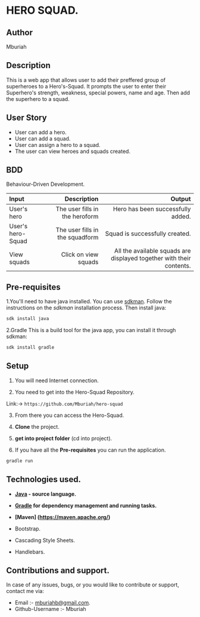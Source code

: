 # HERO SQUAD.

## Author
Mburiah

## Description
This is a web app that allows user to add their preffered group of superheroes to a Hero's-Squad. It prompts the user to enter their Superhero's strength, weakness, special powers, name and age. Then add the superhero to a squad.

## User Story 
- User can add a hero.
- User can add a squad.
- User can assign a hero to a squad.
- The user can view heroes and squads created.

## BDD
Behaviour-Driven Development.

 | Input | Description| Output |
 |:---    | ---: | ---: |
 | User's hero | The user fills in the heroform | Hero has been successfully added. |   
 | User's hero-Squad | The user fills in the squadform | Squad is successfully created. |
 | View squads | Click on view squads | All the available squads are displayed together with their contents.|
 


## Pre-requisites
1.You'll need to have java installed. You can use [sdkman](https://sdkman.io/).
Follow the instructions on the _sdkman_ installation process. Then install java:
 ```bash
sdk install java
 ```

2.Gradle
This is a build tool for the java app, you can install it through sdkman:
```bash
sdk install gradle
```
## Setup
1. You will need Internet connection.

2. You need to get into the Hero-Squad Repository.

Link:-> ```https://github.com/Mburiah/hero-squad```

3. From there you can access the Hero-Squad.

4. **Clone** the project.

5. **get into project folder** (cd into project).

6. If you have all the **Pre-requisites** you can run the application.
 ``` bash
gradle run
 ```
## Technologies used.
- **[Java](https://java.com/en/download/) - source language.**

- **[Gradle](https://gradle.org/) for dependency management and running tasks.**

- **[Maven] (https://maven.apache.org/)**

- Bootstrap.

- Cascading Style Sheets.

- Handlebars.

## Contributions and support.
In case of any issues, bugs, or you would like to contribute or support, contact me via: 
- Email :- mburiahb@gmail.com.
- Github-Username :- Mburiah
